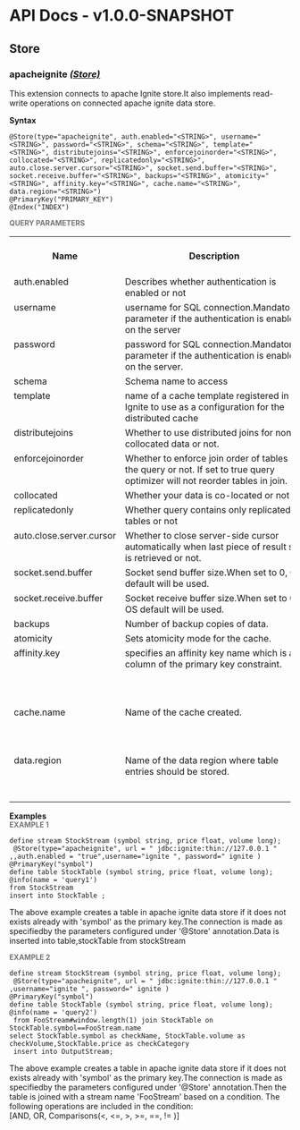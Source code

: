 # API Docs - v1.0.0-SNAPSHOT

## Store

### apacheignite *<a target="_blank" href="https://wso2.github.io/siddhi/documentation/siddhi-4.0/#store">(Store)</a>*

<p style="word-wrap: break-word">This extension connects to apache Ignite store.It also implements read-write operations on connected apache ignite data store.</p>

<span id="syntax" class="md-typeset" style="display: block; font-weight: bold;">Syntax</span>
```
@Store(type="apacheignite", auth.enabled="<STRING>", username="<STRING>", password="<STRING>", schema="<STRING>", template="<STRING>", distributejoins="<STRING>", enforcejoinorder="<STRING>", collocated="<STRING>", replicatedonly="<STRING>", auto.close.server.cursor="<STRING>", socket.send.buffer="<STRING>", socket.receive.buffer="<STRING>", backups="<STRING>", atomicity="<STRING>", affinity.key="<STRING>", cache.name="<STRING>", data.region="<STRING>")
@PrimaryKey("PRIMARY_KEY")
@Index("INDEX")
```

<span id="query-parameters" class="md-typeset" style="display: block; color: rgba(0, 0, 0, 0.54); font-size: 12.8px; font-weight: bold;">QUERY PARAMETERS</span>
<table>
    <tr>
        <th>Name</th>
        <th style="min-width: 20em">Description</th>
        <th>Default Value</th>
        <th>Possible Data Types</th>
        <th>Optional</th>
        <th>Dynamic</th>
    </tr>
    <tr>
        <td style="vertical-align: top">auth.enabled</td>
        <td style="vertical-align: top; word-wrap: break-word">Describes whether authentication is enabled or not </td>
        <td style="vertical-align: top">false</td>
        <td style="vertical-align: top">STRING</td>
        <td style="vertical-align: top">Yes</td>
        <td style="vertical-align: top">No</td>
    </tr>
    <tr>
        <td style="vertical-align: top">username</td>
        <td style="vertical-align: top; word-wrap: break-word">username for SQL connection.Mandatory parameter if the authentication is enabled on the server </td>
        <td style="vertical-align: top">ignite </td>
        <td style="vertical-align: top">STRING</td>
        <td style="vertical-align: top">Yes</td>
        <td style="vertical-align: top">No</td>
    </tr>
    <tr>
        <td style="vertical-align: top">password</td>
        <td style="vertical-align: top; word-wrap: break-word">password for SQL connection.Mandatory parameter if the authentication is enabled on the server. </td>
        <td style="vertical-align: top">ignite</td>
        <td style="vertical-align: top">STRING</td>
        <td style="vertical-align: top">Yes</td>
        <td style="vertical-align: top">No</td>
    </tr>
    <tr>
        <td style="vertical-align: top">schema</td>
        <td style="vertical-align: top; word-wrap: break-word">Schema name to access </td>
        <td style="vertical-align: top">Public </td>
        <td style="vertical-align: top">STRING</td>
        <td style="vertical-align: top">Yes</td>
        <td style="vertical-align: top">No</td>
    </tr>
    <tr>
        <td style="vertical-align: top">template</td>
        <td style="vertical-align: top; word-wrap: break-word"> name of a cache template registered in Ignite to use as a configuration for the distributed cache </td>
        <td style="vertical-align: top">partitioned </td>
        <td style="vertical-align: top">STRING</td>
        <td style="vertical-align: top">Yes</td>
        <td style="vertical-align: top">No</td>
    </tr>
    <tr>
        <td style="vertical-align: top">distributejoins</td>
        <td style="vertical-align: top; word-wrap: break-word">Whether to use distributed joins for non collocated data or not. </td>
        <td style="vertical-align: top">false</td>
        <td style="vertical-align: top">STRING</td>
        <td style="vertical-align: top">Yes</td>
        <td style="vertical-align: top">No</td>
    </tr>
    <tr>
        <td style="vertical-align: top">enforcejoinorder</td>
        <td style="vertical-align: top; word-wrap: break-word">Whether to enforce join order of tables in the query or not. If set to true query optimizer will not reorder tables in join. </td>
        <td style="vertical-align: top">false </td>
        <td style="vertical-align: top">STRING</td>
        <td style="vertical-align: top">Yes</td>
        <td style="vertical-align: top">No</td>
    </tr>
    <tr>
        <td style="vertical-align: top">collocated</td>
        <td style="vertical-align: top; word-wrap: break-word">Whether your data is co-located or not </td>
        <td style="vertical-align: top">false </td>
        <td style="vertical-align: top">STRING</td>
        <td style="vertical-align: top">Yes</td>
        <td style="vertical-align: top">No</td>
    </tr>
    <tr>
        <td style="vertical-align: top">replicatedonly</td>
        <td style="vertical-align: top; word-wrap: break-word">Whether query contains only replicated tables or not </td>
        <td style="vertical-align: top">false </td>
        <td style="vertical-align: top">STRING</td>
        <td style="vertical-align: top">Yes</td>
        <td style="vertical-align: top">No</td>
    </tr>
    <tr>
        <td style="vertical-align: top">auto.close.server.cursor</td>
        <td style="vertical-align: top; word-wrap: break-word">Whether to close server-side cursor automatically when last piece of result set is retrieved or not. </td>
        <td style="vertical-align: top">false</td>
        <td style="vertical-align: top">STRING</td>
        <td style="vertical-align: top">Yes</td>
        <td style="vertical-align: top">No</td>
    </tr>
    <tr>
        <td style="vertical-align: top">socket.send.buffer</td>
        <td style="vertical-align: top; word-wrap: break-word">Socket send buffer size.When set to 0, OS default will be used. </td>
        <td style="vertical-align: top">0 </td>
        <td style="vertical-align: top">STRING</td>
        <td style="vertical-align: top">Yes</td>
        <td style="vertical-align: top">No</td>
    </tr>
    <tr>
        <td style="vertical-align: top">socket.receive.buffer</td>
        <td style="vertical-align: top; word-wrap: break-word">Socket receive buffer size.When set to 0, OS default will be used. </td>
        <td style="vertical-align: top"> 0</td>
        <td style="vertical-align: top">STRING</td>
        <td style="vertical-align: top">Yes</td>
        <td style="vertical-align: top">No</td>
    </tr>
    <tr>
        <td style="vertical-align: top">backups</td>
        <td style="vertical-align: top; word-wrap: break-word">Number of backup copies of data.</td>
        <td style="vertical-align: top">0</td>
        <td style="vertical-align: top">STRING</td>
        <td style="vertical-align: top">Yes</td>
        <td style="vertical-align: top">No</td>
    </tr>
    <tr>
        <td style="vertical-align: top">atomicity</td>
        <td style="vertical-align: top; word-wrap: break-word">Sets atomicity mode for the cache. </td>
        <td style="vertical-align: top">atomic </td>
        <td style="vertical-align: top">STRING</td>
        <td style="vertical-align: top">Yes</td>
        <td style="vertical-align: top">No</td>
    </tr>
    <tr>
        <td style="vertical-align: top">affinity.key</td>
        <td style="vertical-align: top; word-wrap: break-word">specifies an affinity key name which is a column of the primary key constraint.</td>
        <td style="vertical-align: top"> column of the primary key constraint. </td>
        <td style="vertical-align: top">STRING</td>
        <td style="vertical-align: top">Yes</td>
        <td style="vertical-align: top">No</td>
    </tr>
    <tr>
        <td style="vertical-align: top">cache.name</td>
        <td style="vertical-align: top; word-wrap: break-word">Name of the cache created. </td>
        <td style="vertical-align: top"> custom name of the new cache. </td>
        <td style="vertical-align: top">STRING</td>
        <td style="vertical-align: top">Yes</td>
        <td style="vertical-align: top">No</td>
    </tr>
    <tr>
        <td style="vertical-align: top">data.region</td>
        <td style="vertical-align: top; word-wrap: break-word">Name of the data region where table entries should be stored. </td>
        <td style="vertical-align: top">an existing data region name </td>
        <td style="vertical-align: top">STRING</td>
        <td style="vertical-align: top">Yes</td>
        <td style="vertical-align: top">No</td>
    </tr>
</table>

<span id="examples" class="md-typeset" style="display: block; font-weight: bold;">Examples</span>
<span id="example-1" class="md-typeset" style="display: block; color: rgba(0, 0, 0, 0.54); font-size: 12.8px; font-weight: bold;">EXAMPLE 1</span>
```
define stream StockStream (symbol string, price float, volume long);
 @Store(type="apacheignite", url = " jdbc:ignite:thin://127.0.0.1 " ,,auth.enabled = "true",username="ignite ", password=" ignite ) 
@PrimaryKey("symbol")
define table StockTable (symbol string, price float, volume long);
@info(name = 'query1') 
from StockStream
insert into StockTable ; 
```
<p style="word-wrap: break-word">The above example creates a table in apache ignite data store if it does not exists already with 'symbol' as the primary key.The connection is made as specifiedby the parameters configured under '@Store' annotation.Data is inserted into table,stockTable from stockStream</p>

<span id="example-2" class="md-typeset" style="display: block; color: rgba(0, 0, 0, 0.54); font-size: 12.8px; font-weight: bold;">EXAMPLE 2</span>
```
define stream StockStream (symbol string, price float, volume long);
 @Store(type="apacheignite", url = " jdbc:ignite:thin://127.0.0.1 " ,username="ignite ", password=" ignite ) 
@PrimaryKey("symbol")
define table StockTable (symbol string, price float, volume long);
@info(name = 'query2')
 from FooStream#window.length(1) join StockTable on StockTable.symbol==FooStream.name 
select StockTable.symbol as checkName, StockTable.volume as checkVolume,StockTable.price as checkCategory
 insert into OutputStream;
```
<p style="word-wrap: break-word">The above example creates a table in apache ignite data store if it does not exists already with 'symbol' as the primary key.The connection is made as specifiedby the parameters configured under '@Store' annotation.Then the table is joined with a stream name 'FooStream' based on a condition. The following operations are included in the condition:<br>[AND, OR, Comparisons(&lt;, &lt;=, &gt;, &gt;=, ==, != )]</p>

